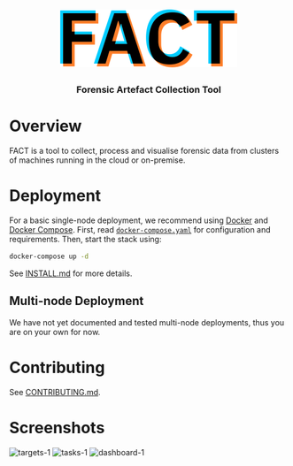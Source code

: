 <div align="center">
  <h1><img src="ui/public/logo.svg" alt="FACT" width="320" /></h1>
  <h3>Forensic Artefact Collection Tool</h3>
</div>

# Overview

FACT is a tool to collect, process and visualise forensic data from clusters of
machines running in the cloud or on-premise.

# Deployment

For a basic single-node deployment, we recommend using [Docker](https://docs.docker.com/get-docker/)
and [Docker Compose](https://docs.docker.com/compose/install/). First, read
[`docker-compose.yaml`](docker-compose.yaml) for configuration and requirements.
Then, start the stack using:

```sh
docker-compose up -d
```

See [INSTALL.md](INSTALL.md) for more details.

## Multi-node Deployment

We have not yet documented and tested multi-node deployments, thus you are on
your own for now.

# Contributing

See [CONTRIBUTING.md](CONTRIBUTING.md).

# Screenshots

![targets-1](https://user-images.githubusercontent.com/1705906/140052919-23f7e567-ab52-441e-982e-1a0ec819d17c.png)
![tasks-1](https://user-images.githubusercontent.com/1705906/140052963-f39cce21-5634-4235-afa2-193e1621ba50.png)
![dashboard-1](https://user-images.githubusercontent.com/1705906/140052998-09c39a3f-b690-4c62-a2ba-9734244ace63.png)

<!-- vim: set conceallevel=2 et ts=2 sw=2: -->
